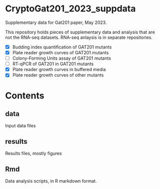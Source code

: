 # CryptoGat201_2023_suppdata

Supplementary data for Gat201 paper, May 2023.

This repository holds pieces of supplementary data and analysis that are not the RNA-seq datasets. RNA-seq anlaysis is in separate repositories.

- [x] Budding index quantification of GAT201 mutants
- [x] Plate reader growth curves of GAT201 mutants
- [ ] Colony-Forming Units assay of GAT201 mutants 
- [ ] RT-qPCR of GAT201 in GAT201 mutants 
- [x] Plate reader growth curves in buffered media
- [x] Plate reader growth curves of other mutants

# Contents

## data

Input data files

## results

Results files, mostly figures

## Rmd

Data analysis scripts, in R markdown format.
